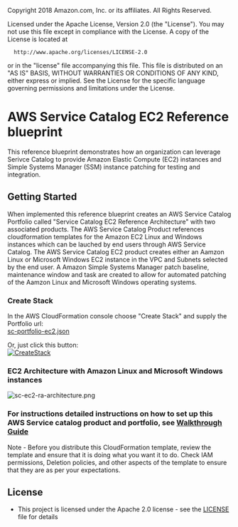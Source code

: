 Copyright 2018 Amazon.com, Inc. or its affiliates. All Rights Reserved.
  
  Licensed under the Apache License, Version 2.0 (the "License").
  You may not use this file except in compliance with the License.
  A copy of the License is located at
  
      http://www.apache.org/licenses/LICENSE-2.0
  
  or in the "license" file accompanying this file. This file is distributed 
  on an "AS IS" BASIS, WITHOUT WARRANTIES OR CONDITIONS OF ANY KIND, either 
  express or implied. See the License for the specific language governing 
  permissions and limitations under the License.

# AWS Service Catalog EC2 Reference blueprint

This reference blueprint demonstrates how an organization can leverage Serivce Catalog to provide Amazon Elastic Compute (EC2) instances and Simple Systems Manager (SSM) instance patching for testing and integration.

## Getting Started

When implemented this reference blueprint creates an AWS Service Catalog Portfolio called "Service Catalog EC2 Reference Architecture" with two associated products.  The AWS Service Catalog Product references cloudformation templates for the Amazon EC2 Linux and Windows instances which can be lauched by end users through AWS Service Catalog.  The AWS Service Catalog EC2 product creates either an Aamzon Linux or Microsoft Windows EC2 instance in the VPC and Subnets selected by the end user.  A Amazon Simple Systems Manager patch baseline, maintenance window and task are created to allow for automated patching of the Aamzon Linux and Microsoft Windows operating systems.

### Create Stack

In the AWS CloudFormation console choose "Create Stack" and supply the Portfolio url:  
[sc-portfolio-ec2.json](sc-portfolio-ec2.json)

Or, just click this button:  
[![CreateStack](https://s3.amazonaws.com/cloudformation-examples/cloudformation-launch-stack.png)](https://console.aws.amazon.com/cloudformation/home?region=us-east-1#/stacks/new?stackName=SC-RA-EC2Portfolio&templateURL=https://s3.amazonaws.com/aws-service-catalog-reference-architectures/sc-portfolio-ec2.json)


### EC2 Architecture with Amazon Linux and Microsoft Windows instances

![sc-ec2-ra-architecture.png](sc-ec2-ra-architecture.png)

### For instructions detailed instructions on how to set up this AWS Service catalog product and portfolio, see [Walkthrough Guide](sc-ec2-ra-walktrough.pdf)

Note - Before you distribute this CloudFormation template, review the template and ensure that it is doing what you want it to do. Check IAM permissions, Deletion policies, and other aspects of the template to ensure that they are as per your expectations.


## License

* This project is licensed under the Apache 2.0 license - see the [LICENSE](LICENSE) file for details

 
